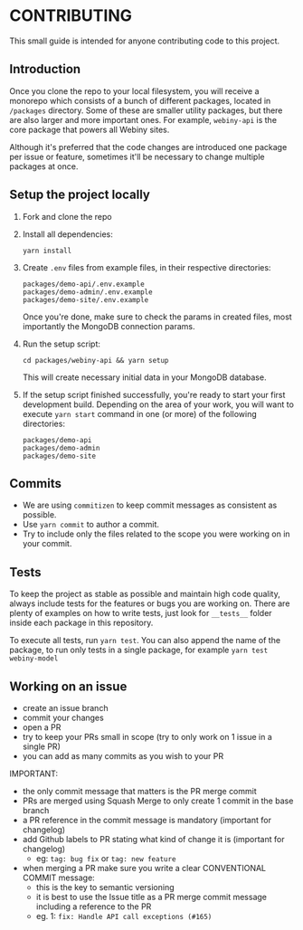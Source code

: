 # CONTRIBUTING

This small guide is intended for anyone contributing code to this project.   

## Introduction
Once you clone the repo to your local filesystem, you will receive
a monorepo which consists of a bunch of different packages, located
in `/packages` directory. Some of these are smaller utility packages, 
but there are also larger and more important ones. 
For example, `webiny-api` is the core package that powers all Webiny 
sites.

Although it's preferred that the code changes are introduced one 
package per issue or feature, sometimes it'll be necessary to change
multiple packages at once.

## Setup the project locally
1. Fork and clone the repo

2. Install all dependencies:   
    ```
    yarn install
    ```

3. Create `.env` files from example files, in their respective directories:
    ```
    packages/demo-api/.env.example
    packages/demo-admin/.env.example
    packages/demo-site/.env.example
    ```
   Once you're done, make sure to check the params in created files, 
   most importantly the MongoDB connection params.

4. Run the setup script:
    ```
    cd packages/webiny-api && yarn setup
    ```
    This will create necessary initial data in your MongoDB database.
    
5. If the setup script finished successfully, you're ready to start
your first development build. Depending on the area of your work, you 
will want to execute `yarn start` command in one (or more) of the 
following directories:
    ```
    packages/demo-api
    packages/demo-admin
    packages/demo-site
    ``` 

## Commits
- We are using `commitizen` to keep commit messages as consistent as possible.
- Use `yarn commit` to author a commit.
- Try to include only the files related to the scope you were working on in your commit.

## Tests
To keep the project as stable as possible and maintain high code quality, 
always include tests for the features or bugs you are working on. There 
are plenty of examples on how to write tests, just look for `__tests__` 
folder inside each package in this repository. 

To execute all tests, run `yarn test`. You can also append the name
of the package, to run only tests in a single package, for example
 `yarn test webiny-model`

## Working on an issue
- create an issue branch
- commit your changes
- open a PR
- try to keep your PRs small in scope (try to only work on 1 issue in a single PR)
- you can add as many commits as you wish to your PR

IMPORTANT:
- the only commit message that matters is the PR merge commit
- PRs are merged using Squash Merge to only create 1 commit in the base branch
- a PR reference in the commit message is mandatory (important for changelog)
- add Github labels to PR stating what kind of change it is 
    (important for changelog)
    - eg: `tag: bug fix` or `tag: new feature`
- when merging a PR make sure you write a clear CONVENTIONAL COMMIT message:
    - this is the key to semantic versioning
    - it is best to use the Issue title as a PR merge commit message 
        including a reference to the PR
    - eg. 1: `fix: Handle API call exceptions (#165)`
